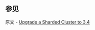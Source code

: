 ## 参见

原文 - [Upgrade a Sharded Cluster to 3.4]( https://docs.mongodb.com/manual/release-notes/3.4-upgrade-sharded-cluster/ )

